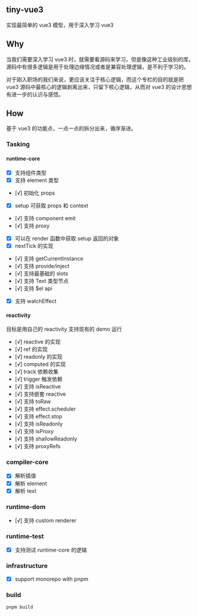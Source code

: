 ## tiny-vue3 

实现最简单的 vue3 模型，用于深入学习 vue3

## Why

当我们需要深入学习 vue3 时，就需要看源码来学习，但是像这种工业级别的库，源码中有很多逻辑是用于处理边缘情况或者是兼容处理逻辑，是不利于学习的。

对于刚入职场的我们来说，更应该关注于核心逻辑，而这个专栏的目的就是把 vue3 源码中最核心的逻辑剥离出来，只留下核心逻辑，从而对 vue3 的设计思想有进一步的认识与感悟。

## How

基于 vue3 的功能点，一点一点的拆分出来，循序渐进。

### Tasking

#### runtime-core

- [x] 支持组件类型
- [x] 支持 element 类型
- [√] 初始化 props
- [x] setup 可获取 props 和 context
- [√] 支持 component emit
- [√] 支持 proxy
- [x] 可以在 render 函数中获取 setup 返回的对象
- [x] nextTick 的实现
- [√] 支持 getCurrentInstance
- [√] 支持 provide/inject
- [√] 支持最基础的 slots
- [√] 支持 Text 类型节点
- [√] 支持 $el api
- [x] 支持 watchEffect


#### reactivity

目标是用自己的 reactivity 支持现有的 demo 运行

- [√] reactive 的实现
- [√] ref 的实现
- [√] readonly 的实现
- [√] computed 的实现
- [√] track 依赖收集
- [√] trigger 触发依赖
- [√] 支持 isReactive
- [√] 支持嵌套 reactive
- [√] 支持 toRaw
- [√] 支持 effect.scheduler
- [√] 支持 effect.stop
- [√] 支持 isReadonly
- [√] 支持 isProxy
- [√] 支持 shallowReadonly
- [√] 支持 proxyRefs

### compiler-core
- [x] 解析插值
- [x] 解析 element
- [x] 解析 text

### runtime-dom
- [√] 支持 custom renderer 

### runtime-test
- [x] 支持测试 runtime-core 的逻辑

### infrastructure
- [x] support monorepo with pnpm
### build

```shell
pnpm build
```
